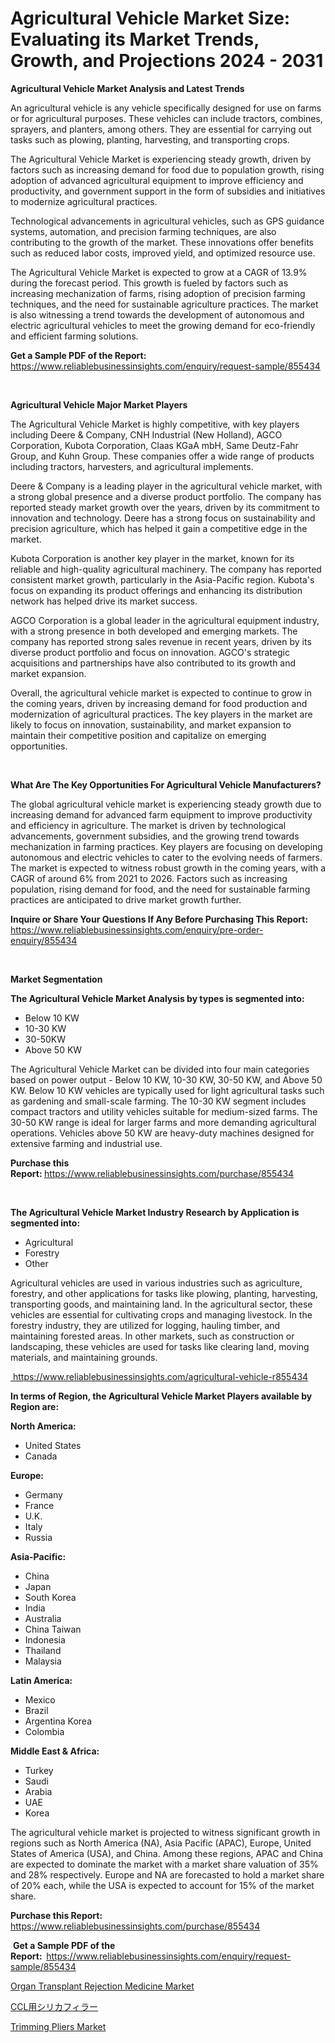 <p><h1>Agricultural Vehicle Market Size: Evaluating its Market Trends, Growth, and Projections 2024 - 2031</h1></p><p><strong>Agricultural Vehicle Market Analysis and Latest Trends</strong></p>
<p><p>An agricultural vehicle is any vehicle specifically designed for use on farms or for agricultural purposes. These vehicles can include tractors, combines, sprayers, and planters, among others. They are essential for carrying out tasks such as plowing, planting, harvesting, and transporting crops.</p><p>The Agricultural Vehicle Market is experiencing steady growth, driven by factors such as increasing demand for food due to population growth, rising adoption of advanced agricultural equipment to improve efficiency and productivity, and government support in the form of subsidies and initiatives to modernize agricultural practices.</p><p>Technological advancements in agricultural vehicles, such as GPS guidance systems, automation, and precision farming techniques, are also contributing to the growth of the market. These innovations offer benefits such as reduced labor costs, improved yield, and optimized resource use.</p><p>The Agricultural Vehicle Market is expected to grow at a CAGR of 13.9% during the forecast period. This growth is fueled by factors such as increasing mechanization of farms, rising adoption of precision farming techniques, and the need for sustainable agriculture practices. The market is also witnessing a trend towards the development of autonomous and electric agricultural vehicles to meet the growing demand for eco-friendly and efficient farming solutions.</p></p>
<p><strong>Get a Sample PDF of the Report:&nbsp;</strong> <a href="https://www.reliablebusinessinsights.com/enquiry/request-sample/855434">https://www.reliablebusinessinsights.com/enquiry/request-sample/855434</a></p>
<p>&nbsp;</p>
<p><strong>Agricultural Vehicle Major Market Players</strong></p>
<p><p>The Agricultural Vehicle Market is highly competitive, with key players including Deere & Company, CNH Industrial (New Holland), AGCO Corporation, Kubota Corporation, Claas KGaA mbH, Same Deutz-Fahr Group, and Kuhn Group. These companies offer a wide range of products including tractors, harvesters, and agricultural implements.</p><p>Deere & Company is a leading player in the agricultural vehicle market, with a strong global presence and a diverse product portfolio. The company has reported steady market growth over the years, driven by its commitment to innovation and technology. Deere has a strong focus on sustainability and precision agriculture, which has helped it gain a competitive edge in the market.</p><p>Kubota Corporation is another key player in the market, known for its reliable and high-quality agricultural machinery. The company has reported consistent market growth, particularly in the Asia-Pacific region. Kubota's focus on expanding its product offerings and enhancing its distribution network has helped drive its market success.</p><p>AGCO Corporation is a global leader in the agricultural equipment industry, with a strong presence in both developed and emerging markets. The company has reported strong sales revenue in recent years, driven by its diverse product portfolio and focus on innovation. AGCO's strategic acquisitions and partnerships have also contributed to its growth and market expansion.</p><p>Overall, the agricultural vehicle market is expected to continue to grow in the coming years, driven by increasing demand for food production and modernization of agricultural practices. The key players in the market are likely to focus on innovation, sustainability, and market expansion to maintain their competitive position and capitalize on emerging opportunities.</p></p>
<p>&nbsp;</p>
<p><strong>What Are The Key Opportunities For Agricultural Vehicle Manufacturers?</strong></p>
<p><p>The global agricultural vehicle market is experiencing steady growth due to increasing demand for advanced farm equipment to improve productivity and efficiency in agriculture. The market is driven by technological advancements, government subsidies, and the growing trend towards mechanization in farming practices. Key players are focusing on developing autonomous and electric vehicles to cater to the evolving needs of farmers. The market is expected to witness robust growth in the coming years, with a CAGR of around 6% from 2021 to 2026. Factors such as increasing population, rising demand for food, and the need for sustainable farming practices are anticipated to drive market growth further.</p></p>
<p><strong>Inquire or Share Your Questions If Any Before Purchasing This Report:</strong> <a href="https://www.reliablebusinessinsights.com/enquiry/pre-order-enquiry/855434">https://www.reliablebusinessinsights.com/enquiry/pre-order-enquiry/855434</a></p>
<p>&nbsp;</p>
<p><strong>Market Segmentation</strong></p>
<p><strong>The Agricultural Vehicle Market Analysis by types is segmented into:</strong></p>
<p><ul><li>Below 10 KW</li><li>10-30 KW</li><li>30-50KW</li><li>Above 50 KW</li></ul></p>
<p><p>The Agricultural Vehicle Market can be divided into four main categories based on power output - Below 10 KW, 10-30 KW, 30-50 KW, and Above 50 KW. Below 10 KW vehicles are typically used for light agricultural tasks such as gardening and small-scale farming. The 10-30 KW segment includes compact tractors and utility vehicles suitable for medium-sized farms. The 30-50 KW range is ideal for larger farms and more demanding agricultural operations. Vehicles above 50 KW are heavy-duty machines designed for extensive farming and industrial use.</p></p>
<p><strong>Purchase this Report:&nbsp;</strong><a href="https://www.reliablebusinessinsights.com/purchase/855434">https://www.reliablebusinessinsights.com/purchase/855434</a></p>
<p>&nbsp;</p>
<p><strong>The Agricultural Vehicle Market Industry Research by Application is segmented into:</strong></p>
<p><ul><li>Agricultural</li><li>Forestry</li><li>Other</li></ul></p>
<p><p>Agricultural vehicles are used in various industries such as agriculture, forestry, and other applications for tasks like plowing, planting, harvesting, transporting goods, and maintaining land. In the agricultural sector, these vehicles are essential for cultivating crops and managing livestock. In the forestry industry, they are utilized for logging, hauling timber, and maintaining forested areas. In other markets, such as construction or landscaping, these vehicles are used for tasks like clearing land, moving materials, and maintaining grounds.</p></p>
<p><a href="https://www.reliablebusinessinsights.com/agricultural-vehicle-r855434">&nbsp;https://www.reliablebusinessinsights.com/agricultural-vehicle-r855434</a></p>
<p><strong>In terms of Region, the Agricultural Vehicle Market Players available by Region are:</strong></p>
<p>
    <p> <strong> North America: </strong>
        <ul>
            <li>United States</li>
            <li>Canada</li>
        </ul>
        </p> 
    <p> <strong> Europe: </strong>
        <ul>
            <li>Germany</li>
            <li>France</li>
            <li>U.K.</li>
            <li>Italy</li>
            <li>Russia</li>
        </ul>
        </p> 
    <p> <strong> Asia-Pacific: </strong>
        <ul>
            <li>China</li>
            <li>Japan</li>
            <li>South Korea</li>
            <li>India</li>
            <li>Australia</li>
            <li>China Taiwan</li>
            <li>Indonesia</li>
            <li>Thailand</li>
            <li>Malaysia</li>
        </ul>
        </p> 
    <p> <strong> Latin America: </strong>
        <ul>
            <li>Mexico</li>
            <li>Brazil</li>
            <li>Argentina Korea</li>
            <li>Colombia</li>
        </ul>
        </p> 
    <p> <strong> Middle East & Africa: </strong>
        <ul>
            <li>Turkey</li>
            <li>Saudi</li>
            <li>Arabia</li>
            <li>UAE</li>
            <li>Korea</li>
        </ul>
    </p>
    </p>
<p><p>The agricultural vehicle market is projected to witness significant growth in regions such as North America (NA), Asia Pacific (APAC), Europe, United States of America (USA), and China. Among these regions, APAC and China are expected to dominate the market with a market share valuation of 35% and 28% respectively. Europe and NA are forecasted to hold a market share of 20% each, while the USA is expected to account for 15% of the market share.</p></p>
<p><strong>Purchase this Report: </strong><a href="https://www.reliablebusinessinsights.com/purchase/855434">https://www.reliablebusinessinsights.com/purchase/855434</a></p>
<p>&nbsp;<strong>Get a Sample PDF of the Report:&nbsp;&nbsp;</strong><a href="https://www.reliablebusinessinsights.com/enquiry/request-sample/855434">https://www.reliablebusinessinsights.com/enquiry/request-sample/855434</a></p>
<p><strong></strong></p>
<p><p><a href="https://github.com/maudAbbott7/Market-Research-Report-List-1/blob/main/organ-transplant-rejection-medicine-market.md">Organ Transplant Rejection Medicine Market</a></p><p><a href="https://medium.com/@cielostamm/ccl%E5%B8%82%E5%A0%B4%E7%94%A8%E3%82%B7%E3%83%AA%E3%82%AB%E3%83%95%E3%82%A3%E3%83%A9%E3%83%BC%E3%81%AE%E5%B8%82%E5%A0%B4%E4%BA%88%E6%B8%AC-%E5%B8%82%E5%A0%B4%E5%8B%95%E5%90%91-%E5%BD%B1%E9%9F%BF%E5%88%86%E6%9E%90-2024%E5%B9%B4-2031%E5%B9%B4-0a1773d0310d">CCL用シリカフィラー</a></p><p><a href="https://view.publitas.com/reportprime-1/trimming-pliers-market-report-by-product-type-c-type-pliers-flat-bit-tongs-other-end-use-hardware-renovate-other-and-region-2024-2031/">Trimming Pliers Market</a></p></p>